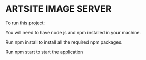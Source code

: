 # ARTSITE IMAGE SERVER


To run this project:

You will need to have node js and npm installed in your machine.

Run npm install to install all the required npm packages.

Run npm start to start the application

